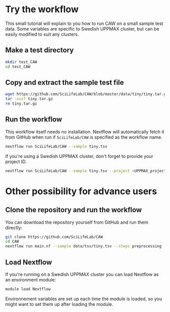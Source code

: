 # Try the workflow
This small tutorial will explain to you how to run CAW on a small sample test data. Some variables are specific to Swedish UPPMAX cluster, but can be easily modified to suit any clusters.

## Make a test directory
```bash
mkdir test_CAW
cd test_CAW
```

## Copy and extract the sample test file
```bash
wget https://github.com/SciLifeLab/CAW/blob/master/data/tiny/tiny.tar.gz?raw=true -O tiny.tar.gz
tar -xvzf tiny.tar.gz
rm tiny.tar.gz
```

## Run the workflow
This workflow itself needs no installation. Nextflow will automatically fetch it from GitHub when run if `SciLifeLab/CAW` is specified as the workflow name.
```bash
nextflow run SciLifeLab/CAW --sample tiny.tsv
```
If you're using a Swedish UPPMAX cluster, don't forget to provide your project ID.
```bash
nextflow run SciLifeLab/CAW --sample tiny.tsv --project <UPPMAX_project_ID>
```

# Other possibility for advance users

## Clone the repository and run the workflow
You can download the repository yourself from GitHub and run them directly:
```bash
git clone https://github.com/SciLifeLab/CAW
cd CAW
nextflow run main.nf --sample data/tsv/tiny.tsv --steps preprocessing
```

## Load Nextflow
If you're running on a Swedish UPPMAX cluster you can load Nextflow as an environment module:
```bash
module load Nextflow
```
Environnement variables are set up each time the module is loaded, so you might want to set them up after loading the module.
